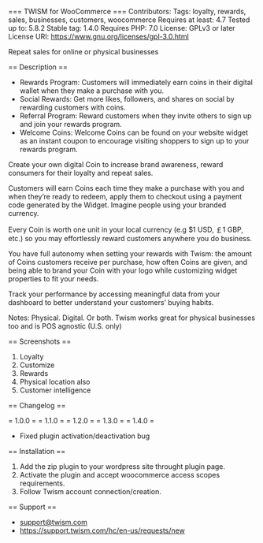 === TWISM for WooCommerce ===
Contributors:
Tags: loyalty, rewards, sales, businesses, customers, woocommerce
Requires at least: 4.7
Tested up to: 5.8.2
Stable tag: 1.4.0
Requires PHP: 7.0
License: GPLv3 or later
License URI: https://www.gnu.org/licenses/gpl-3.0.html

Repeat sales for online or physical businesses

== Description ==

- Rewards Program: Customers will immediately earn coins in their digital wallet when they make a purchase with you.
- Social Rewards: Get more likes, followers, and shares on social by rewarding customers with coins.
- Referral Program: Reward customers when they invite others to sign up and join your rewards program.
- Welcome Coins: Welcome Coins can be found on your website widget as an instant coupon to encourage visiting shoppers to sign up to your rewards program.

Create your own digital Coin to increase brand awareness, reward consumers for their loyalty and repeat sales.

Customers will earn Coins each time they make a purchase with you and when they’re ready to redeem, apply them to checkout using a payment code generated by the Widget. Imagine people using your branded currency.

Every Coin is worth one unit in your local currency (e.g $1 USD, ￡1 GBP, etc.) so you may effortlessly reward customers anywhere you do business.

You have full autonomy when setting your rewards with Twism: the amount of Coins customers receive per purchase, how often Coins are given, and being able to brand your Coin with your logo while customizing widget properties to fit your needs.

Track your performance by accessing meaningful data from your dashboard to better understand your customers’ buying habits.

Notes:
Physical. Digital. Or both. Twism works great for physical businesses too and is POS agnostic (U.S. only)

== Screenshots ==

1. Loyalty
2. Customize
3. Rewards
4. Physical location also
5. Customer intelligence

== Changelog ==

= 1.0.0 =
= 1.1.0 =
= 1.2.0 =
= 1.3.0 =
= 1.4.0 =

- Fixed plugin activation/deactivation bug

== Installation ==

1. Add the zip plugin to your wordpress site throught plugin page.
2. Activate the plugin and accept woocommerce access scopes requirements.
3. Follow Twism account connection/creation.

== Support ==

- support@twism.com
- https://support.twism.com/hc/en-us/requests/new

